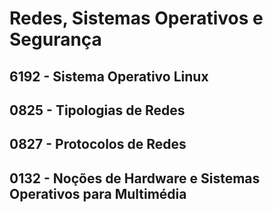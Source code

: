 # Redes, Sistemas Operativos e Segurança

## 6192 - Sistema Operativo Linux

## 0825 - Tipologias de Redes

## 0827 - Protocolos de Redes

## 0132 - Noções de Hardware e Sistemas Operativos para Multimédia

